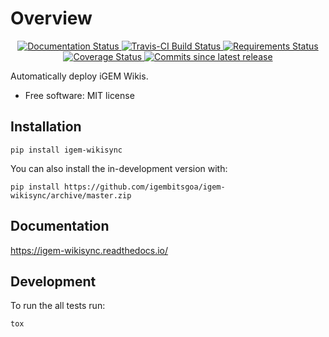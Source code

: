 Overview
========

<p align='center'>
    <a href="https://readthedocs.org/projects/igem-wikisync">
        <img src="https://img.shields.io/readthedocs/igem-wikisync?logo=Read%20The%20Docs&style=for-the-badge" alt="Documentation Status">
    </a> 
    <a href="https://travis-ci.com/igembitsgoa/igem-wikisync">
        <img src="https://img.shields.io/travis/com/igembitsgoa/igem-wikisync?logo=travis&style=for-the-badge" alt="Travis-CI Build Status">
    </a>
    <a href="https://requires.io/github/igembitsgoa/igem-wikisync/requirements/?branch=master">
        <img src="https://img.shields.io/requires/github/igembitsgoa/igem-wikisync?style=for-the-badge" alt="Requirements Status">
    </a>
    <a href="https://coveralls.io/r/igembitsgoa/igem-wikisync">
        <img src="https://img.shields.io/coveralls/github/igembitsgoa/igem-wikisync?logo=coveralls&style=for-the-badge" alt="Coverage Status">
    </a>
    <a href="https://github.com/igembitsgoa/igem-wikisync/">
        <img src="https://img.shields.io/github/commits-since/igembitsgoa/igem-wikisync/v0.0.0?logo=github&style=for-the-badge" alt="Commits since latest release">
    </a>
</p>

Automatically deploy iGEM Wikis.

-   Free software: MIT license

Installation
------------

    pip install igem-wikisync

You can also install the in-development version with:

    pip install https://github.com/igembitsgoa/igem-wikisync/archive/master.zip

Documentation
-------------

<https://igem-wikisync.readthedocs.io/>

Development
-----------

To run the all tests run:

    tox

